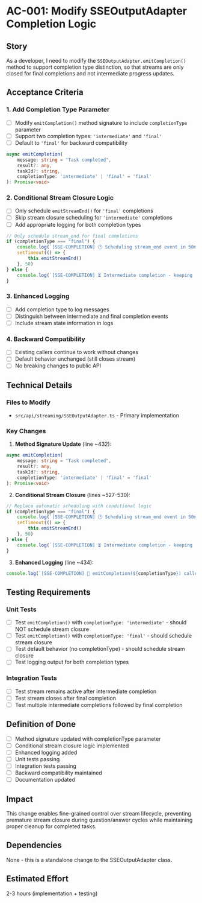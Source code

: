 # AC-001: Modify SSEOutputAdapter Completion Logic

## Story

As a developer, I need to modify the `SSEOutputAdapter.emitCompletion()` method to support completion type distinction, so that streams are only closed for final completions and not intermediate progress updates.

## Acceptance Criteria

### 1. Add Completion Type Parameter

- [ ] Modify `emitCompletion()` method signature to include `completionType` parameter
- [ ] Support two completion types: `'intermediate'` and `'final'`
- [ ] Default to `'final'` for backward compatibility

```typescript
async emitCompletion(
    message: string = "Task completed",
    result?: any,
    taskId?: string,
    completionType: 'intermediate' | 'final' = 'final'
): Promise<void>
```

### 2. Conditional Stream Closure Logic

- [ ] Only schedule `emitStreamEnd()` for `'final'` completions
- [ ] Skip stream closure scheduling for `'intermediate'` completions
- [ ] Add appropriate logging for both completion types

```typescript
// Only schedule stream_end for final completions
if (completionType === "final") {
	console.log(`[SSE-COMPLETION] 🕐 Scheduling stream_end event in 50ms`)
	setTimeout(() => {
		this.emitStreamEnd()
	}, 50)
} else {
	console.log(`[SSE-COMPLETION] ⏳ Intermediate completion - keeping stream alive`)
}
```

### 3. Enhanced Logging

- [ ] Add completion type to log messages
- [ ] Distinguish between intermediate and final completion events
- [ ] Include stream state information in logs

### 4. Backward Compatibility

- [ ] Existing callers continue to work without changes
- [ ] Default behavior unchanged (still closes stream)
- [ ] No breaking changes to public API

## Technical Details

### Files to Modify

- `src/api/streaming/SSEOutputAdapter.ts` - Primary implementation

### Key Changes

1. **Method Signature Update** (line ~432):

```typescript
async emitCompletion(
    message: string = "Task completed",
    result?: any,
    taskId?: string,
    completionType: 'intermediate' | 'final' = 'final'
): Promise<void>
```

2. **Conditional Stream Closure** (lines ~527-530):

```typescript
// Replace automatic scheduling with conditional logic
if (completionType === "final") {
	console.log(`[SSE-COMPLETION] 🕐 Scheduling stream_end event in 50ms`)
	setTimeout(() => {
		this.emitStreamEnd()
	}, 50)
} else {
	console.log(`[SSE-COMPLETION] ⏳ Intermediate completion - keeping stream alive`)
}
```

3. **Enhanced Logging** (line ~434):

```typescript
console.log(`[SSE-COMPLETION] 🎯 emitCompletion(${completionType}) called at ${new Date().toISOString()}`)
```

## Testing Requirements

### Unit Tests

- [ ] Test `emitCompletion()` with `completionType: 'intermediate'` - should NOT schedule stream closure
- [ ] Test `emitCompletion()` with `completionType: 'final'` - should schedule stream closure
- [ ] Test default behavior (no completionType) - should schedule stream closure
- [ ] Test logging output for both completion types

### Integration Tests

- [ ] Test stream remains active after intermediate completion
- [ ] Test stream closes after final completion
- [ ] Test multiple intermediate completions followed by final completion

## Definition of Done

- [ ] Method signature updated with completionType parameter
- [ ] Conditional stream closure logic implemented
- [ ] Enhanced logging added
- [ ] Unit tests passing
- [ ] Integration tests passing
- [ ] Backward compatibility maintained
- [ ] Documentation updated

## Impact

This change enables fine-grained control over stream lifecycle, preventing premature stream closure during question/answer cycles while maintaining proper cleanup for completed tasks.

## Dependencies

None - this is a standalone change to the SSEOutputAdapter class.

## Estimated Effort

2-3 hours (implementation + testing)
